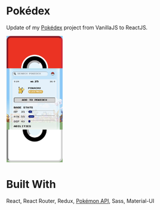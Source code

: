# Pokédex
Update of my <a href="https://github.com/xlisachan/javascript_pokedex">Pokédex</a> project from VanillaJS to ReactJS.

<img width="30%" src="https://github.com/xlisachan/react_pokedex/blob/master/src/assets/images/Screen%20Shot%202020-04-06%20at%202.23.33%20PM.png?raw=true" alt="screenshot of Pokedex React project" />

# Built With
React, React Router, Redux, <a href="https://pokeapi.co/">Pokémon API</a>, Sass, Material-UI

